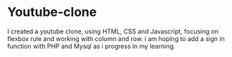 # Youtube-clone
I created a youtube clone, using HTML, CSS and Javascript, focusing on flexbox rule and working with column and row. i am hoping to add a sign in function with PHP and Mysql as i progress in my learning.
